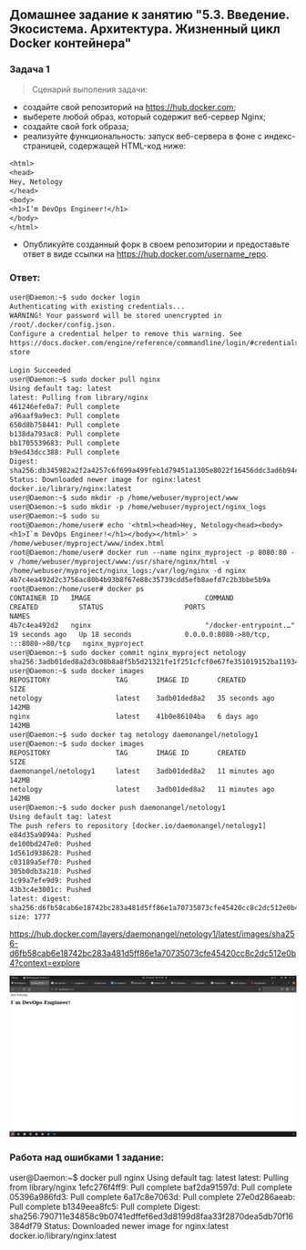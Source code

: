 ## Домашнее задание к занятию "5.3. Введение. Экосистема. Архитектура. Жизненный цикл Docker контейнера"
### Задача 1
> Сценарий выполения задачи:

   - создайте свой репозиторий на https://hub.docker.com;
   - выберете любой образ, который содержит веб-сервер Nginx;
   - создайте свой fork образа;
   - реализуйте функциональность: запуск веб-сервера в фоне с индекс-страницей, содержащей HTML-код ниже:
    
```
<html>
<head>
Hey, Netology
</head>
<body>
<h1>I’m DevOps Engineer!</h1>
</body>
</html>
```
   - Опубликуйте созданный форк в своем репозитории и предоставьте ответ в виде ссылки на https://hub.docker.com/username_repo.
### Ответ:
```
user@Daemon:~$ sudo docker login
Authenticating with existing credentials...
WARNING! Your password will be stored unencrypted in /root/.docker/config.json.
Configure a credential helper to remove this warning. See
https://docs.docker.com/engine/reference/commandline/login/#credentials-store

Login Succeeded
user@Daemon:~$ sudo docker pull nginx
Using default tag: latest
latest: Pulling from library/nginx
461246efe0a7: Pull complete 
a96aaf9a9ec3: Pull complete 
650d8b758441: Pull complete 
b138da793ac8: Pull complete 
bb1705539683: Pull complete 
b9ed43dcc388: Pull complete 
Digest: sha256:db345982a2f2a4257c6f699a499feb1d79451a1305e8022f16456ddc3ad6b94c
Status: Downloaded newer image for nginx:latest
docker.io/library/nginx:latest
user@Daemon:~$ sudo mkdir -p /home/webuser/myproject/www
user@Daemon:~$ sudo mkdir -p /home/webuser/myproject/nginx_logs
user@Daemon:~$ sudo su
root@Daemon:/home/user# echo '<html><head>Hey, Netology<head><body><h1>I`m DevOps Engineer!</h1></body></html>' > /home/webuser/myproject/www/index.html
root@Daemon:/home/user# docker run --name nginx_myproject -p 8080:80 -v /home/webuser/myproject/www:/usr/share/nginx/html -v /home/webuser/myproject/nginx_logs:/var/log/nginx -d nginx
4b7c4ea492d2c3756ac80b4b93b8f67e88c35739cdd5efb8aefd7c2b3bbe5b9a
root@Daemon:/home/user# docker ps
CONTAINER ID   IMAGE                            COMMAND                  CREATED          STATUS                    PORTS                                   NAMES
4b7c4ea492d2   nginx                            "/docker-entrypoint.…"   19 seconds ago   Up 18 seconds             0.0.0.0:8080->80/tcp, :::8080->80/tcp   nginx_myproject
user@Daemon:~$ sudo docker commit nginx_myproject netology
sha256:3adb01ded8a2d3c08b8a8f5b5d21321fe1f251cfcf0e67fe351019152ba11934
user@Daemon:~$ sudo docker images
REPOSITORY                TAG       IMAGE ID       CREATED          SIZE
netology                  latest    3adb01ded8a2   35 seconds ago   142MB
nginx                     latest    41b0e86104ba   6 days ago       142MB
user@Daemon:~$ sudo docker tag netology daemonangel/netology1
user@Daemon:~$ sudo docker images
REPOSITORY                TAG       IMAGE ID       CREATED          SIZE
daemonangel/netology1     latest    3adb01ded8a2   11 minutes ago   142MB
netology                  latest    3adb01ded8a2   11 minutes ago   142MB
user@Daemon:~$ sudo docker push daemonangel/netology1
Using default tag: latest
The push refers to repository [docker.io/daemonangel/netology1]
e84d35a9094a: Pushed 
de100bd247e0: Pushed 
1d561d938628: Pushed 
c03189a5ef70: Pushed 
305b0db3a210: Pushed 
1c99a7efe9d9: Pushed 
43b3c4e3001c: Pushed 
latest: digest: sha256:d6fb58cab6e18742bc283a481d5ff86e1a70735073cfe45420cc8c2dc512e0b4 size: 1777
```
https://hub.docker.com/layers/daemonangel/netology1/latest/images/sha256-d6fb58cab6e18742bc283a481d5ff86e1a70735073cfe45420cc8c2dc512e0b4?context=explore

![изображение](https://github.com/Daemon-Angel/devops-netology/blob/main/05-virt-03-dockercont/%D0%A1%D0%BD%D0%B8%D0%BC%D0%BE%D0%BA%20%D1%8D%D0%BA%D1%80%D0%B0%D0%BD%D0%B0%20%D0%BE%D1%82%202022-07-19%2003-22-45.png)

### Работа над ошибками 1 задание:

user@Daemon:~$ docker pull nginx
Using default tag: latest
latest: Pulling from library/nginx
1efc276f4ff9: Pull complete 
baf2da91597d: Pull complete 
05396a986fd3: Pull complete 
6a17c8e7063d: Pull complete 
27e0d286aeab: Pull complete 
b1349eea8fc5: Pull complete 
Digest: sha256:790711e34858c9b0741edffef6ed3d8199d8faa33f2870dea5db70f16384df79
Status: Downloaded newer image for nginx:latest
docker.io/library/nginx:latest

